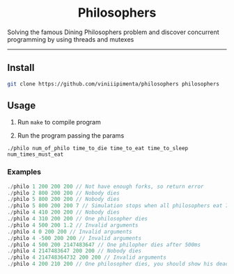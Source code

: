 <h1 align="center">Philosophers</h1>
<p>Solving the famous Dining Philosophers problem and discover concurrent programming by using threads and mutexes</p>

---

## Install

```sh
git clone https://github.com/viniiipimenta/philosophers philosophers
```

## Usage

1. Run `make` to compile program

2. Run the program passing the params 

```
./philo num_of_philo time_to_die time_to_eat time_to_sleep num_times_must_eat
```

### Examples
```js
./philo 1 200 200 200 // Not have enough forks, so return error
./philo 2 800 200 200 // Nobody dies
./philo 5 800 200 200 // Nobody dies
./philo 5 800 200 200 7 // Simulation stops when all philosophers eat 7 times
./philo 4 410 200 200 // Nobody dies
./philo 4 310 200 200 // One philosopher dies
./philo 4 500 200 1.2 // Invalid arguments
./philo 4 0 200 200 // Invalid arguments
./philo 4 -500 200 200 // Invalid arguments
./philo 4 500 200 2147483647 // One philopher dies after 500ms
./philo 4 2147483647 200 200 // Nobody dies
./philo 4 214748364732 200 200 // Invalid arguments
./philo 4 200 210 200 // One philosopher dies, you should show his dead before 210ms
```
